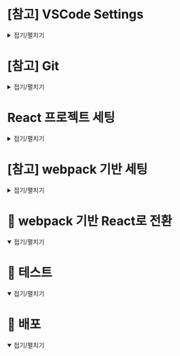 <!-- start: ================================================================ -->
# [참고] VSCode Settings
<details>
<summary>접기/펼치기</summary>

## Extensions
- Auto Close Tag
- Auto Rename Tag
- Dracula Official
- ESLint (**v2.2.2**)
- HTML CSS Support
- HTML Snippets
- indent-rainbow
- TODO Highlight

## 설정 파일 생성 및 내용 입력
- ./vscode/**파일명.code-snippets** : 코드 자동완성 단축키 설정 파일
- ./vscode/**settings.json** : 작업 환경 설정 파일
</details>
<!-- end  : ================================================================ -->


<!-- start: ================================================================ -->
# [참고] Git
<details>
<summary>접기/펼치기</summary>

```
git init
git remote add origin 저장소주소
git pull origin 저장소주소
git status
git add .
git status
git commit -m "메세지"
git push origin master
```
</details>
<!-- end  : ================================================================ -->


<!-- start: ================================================================ -->
# React 프로젝트 세팅
<details>
<summary>접기/펼치기</summary>

## 패키지 설치 및 세팅
```
npx create-react-app 경로/어플명
npm i -D postcss autoprefixer
```
1. 프로젝트 생성
2. CSS 를 위한 패키지 설치
    - postcss
        : css 파일의 후처리를 도와줌
    - autoprefixer
        : 접근성을 위한 접두사를 붙여줌

### [옵션] 추가 패키지 설치 및 세팅
```
npm i -D tailwindcss
```
1. tailwindcss 패키지 설치
    - tailwindcss
        : 클래스명 선언 방식으로 사용 가능
        : 리액트에서 bootstrap 사용 시, 스타일 컴포넌트 추가 방식으로 사용해야 함으로 불편함

## 기본 테스트를 위한 파일 및 폴더 생성
1. src/assets/images
3. src/components
4. src/pages

## 설정 파일 생성
1. postcss.config.js
2. tailwind.config.js

### 파일 내용 수정
1. /src/index.css
</details>
<!-- end  : ================================================================ -->


<!-- start: ================================================================ -->
# [참고] webpack 기반 세팅
<details>
<summary>접기/펼치기</summary>

</details>
<!-- end  : ================================================================ -->


<!-- start: ================================================================ -->
# 📌 webpack 기반 React로 전환
<details open>
<summary>접기/펼치기</summary>

</details>
<!-- end  : ================================================================ -->


<!-- start: ================================================================ -->
# 🧪 테스트
<details open>
<summary>접기/펼치기</summary>

</details>
<!-- end  : ================================================================ -->


<!-- start: ================================================================ -->
# 🚀 배포
<details open>
<summary>접기/펼치기</summary>

</details>
<!-- end  : ================================================================ -->